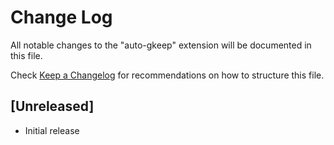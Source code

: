 # Change Log

All notable changes to the "auto-gkeep" extension will be documented in this file.

Check [Keep a Changelog](http://keepachangelog.com/) for recommendations on how to structure this file.

## [Unreleased]

- Initial release